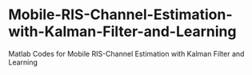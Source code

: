 # Mobile-RIS-Channel-Estimation-with-Kalman-Filter-and-Learning
Matlab Codes for Mobile RIS-Channel Estimation with Kalman Filter and Learning
